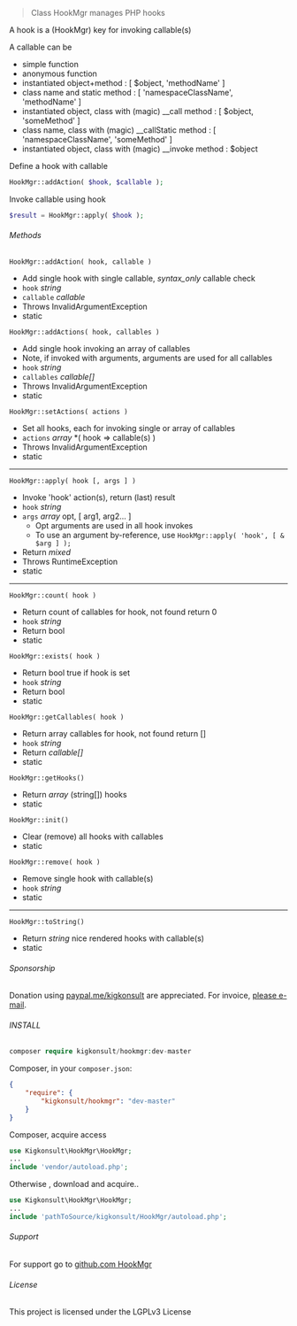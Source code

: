 
> Class HookMgr manages PHP hooks
>
A hook is a (HookMgr) key for invoking callable(s)

A callable can be
 * simple function
 * anonymous function
 * instantiated object+method : \[ $object, 'methodName' ]
 * class name and static method : \[ 'namespaceClassName', 'methodName' ]
 * instantiated object, class with (magic) __call method : \[ $object, 'someMethod' ]
 * class name, class with (magic) __callStatic method : \[ 'namespaceClassName', 'someMethod' ]
 * instantiated object, class with (magic) __invoke method : $object
 
 Define a hook with callable
``` php
HookMgr::addAction( $hook, $callable );
```
Invoke callable using hook
``` php
$result = HookMgr::apply( $hook );
```

###### Methods

```HookMgr::addAction( hook, callable )```
* Add single hook with single callable, _syntax_only_ callable check
* ```hook``` _string_
* ```callable``` _callable_
* Throws InvalidArgumentException
* static

```HookMgr::addActions( hook, callables )```
* Add single hook invoking an array of callables
* Note, if invoked with arguments, arguments are used for all callables
* ```hook``` _string_
* ```callables``` _callable\[]_
* Throws InvalidArgumentException
* static

```HookMgr::setActions( actions )```
* Set all hooks, each for invoking single or array of callables
* ```actions``` _array_ *( hook => callable(s) )
* Throws InvalidArgumentException
* static

---

```HookMgr::apply( hook [, args ] )```
* Invoke 'hook' action(s), return (last) result
* ```hook``` _string_
* ```args``` _array_ opt, \[ arg1, arg2... ]
  * Opt arguments are used in all hook invokes
  * To use an argument by-reference, use ```HookMgr::apply( 'hook', [ & $arg ] );```
* Return _mixed_
* Throws RuntimeException
* static

---

```HookMgr::count( hook )```
* Return count of callables for hook, not found return 0
* ```hook``` _string_
* Return bool
* static

```HookMgr::exists( hook )```
* Return bool true if hook is set
* ```hook``` _string_
* Return bool
* static

```HookMgr::getCallables( hook )```
* Return array callables for hook, not found return []
* ```hook``` _string_
* Return _callable\[]_
* static

```HookMgr::getHooks()```
* Return _array_ (string[]) hooks
* static

```HookMgr::init()```
* Clear (remove) all hooks with callables
* static


```HookMgr::remove( hook )```
* Remove single hook with callable(s)
* ```hook``` _string_
* static

---

```HookMgr::toString()```
* Return _string_ nice rendered hooks with callable(s)
* static

###### Sponsorship

Donation using <a href="https://paypal.me/kigkonsult?locale.x=en_US" rel="nofollow">paypal.me/kigkonsult</a> are appreciated. 
For invoice, <a href="mailto:ical@kigkonsult.se">please e-mail</a>.

###### INSTALL

``` php
composer require kigkonsult/hookmgr:dev-master
```

Composer, in your `composer.json`:

``` json
{
    "require": {
        "kigkonsult/hookmgr": "dev-master"
    }
}
```

Composer, acquire access
``` php
use Kigkonsult\HookMgr\HookMgr;
...
include 'vendor/autoload.php';
```


Otherwise , download and acquire..

``` php
use Kigkonsult\HookMgr\HookMgr;
...
include 'pathToSource/kigkonsult/HookMgr/autoload.php';
```


###### Support

For support go to [github.com HookMgr]


###### License

This project is licensed under the LGPLv3 License


[Composer]:https://getcomposer.org/
[github.com HookMgr]:https://github.com/iCalcreator/HookMgr
